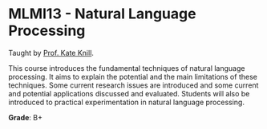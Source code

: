 # MLMI13 - Natural Language Processing

Taught by [Prof. Kate Knill](http://mi.eng.cam.ac.uk/~kmk/).

This course introduces the fundamental techniques of natural language processing. It aims to explain the potential and the main limitations of these techniques. Some current research issues are introduced and some current and potential applications discussed and evaluated. Students will also be introduced to practical experimentation in natural language processing.

**Grade**: B+